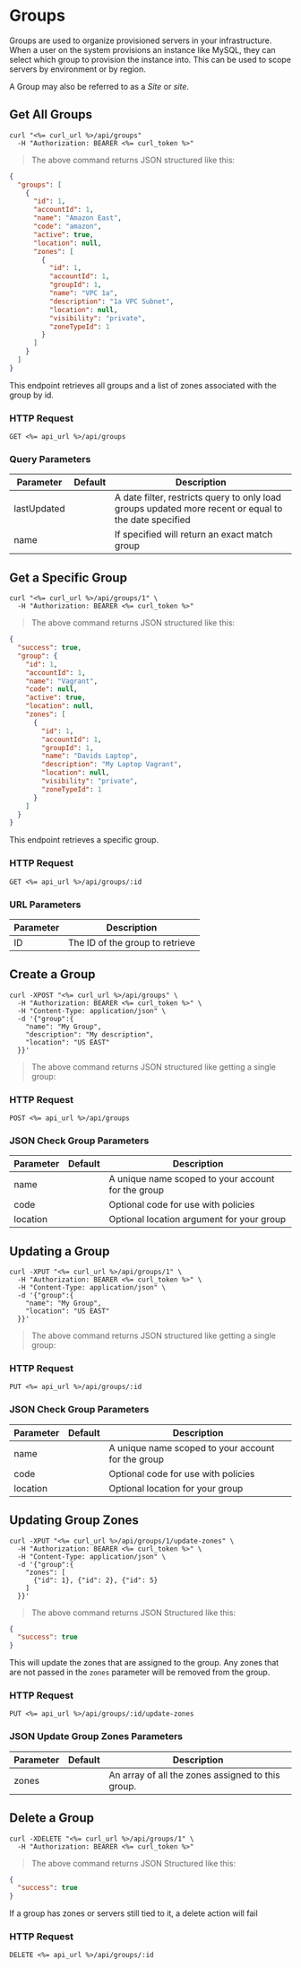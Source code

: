 # Groups

Groups are used to organize provisioned servers in your infrastructure. When a user on the system provisions an instance like MySQL, they can select which group to provision the instance into. This can be used to scope servers by environment or by region.

A Group may also be referred to as a *Site* or *site*.

## Get All Groups

```shell
curl "<%= curl_url %>/api/groups"
  -H "Authorization: BEARER <%= curl_token %>"
```

> The above command returns JSON structured like this:

```json
{
  "groups": [
    {
      "id": 1,
      "accountId": 1,
      "name": "Amazon East",
      "code": "amazon",
      "active": true,
      "location": null,
      "zones": [
        {
          "id": 1,
          "accountId": 1,
          "groupId": 1,
          "name": "VPC 1a",
          "description": "1a VPC Subnet",
          "location": null,
          "visibility": "private",
          "zoneTypeId": 1
        }
      ]
    }
  ]
}
```

This endpoint retrieves all groups and a list of zones associated with the group by id.

### HTTP Request

`GET <%= api_url %>/api/groups`

### Query Parameters

Parameter | Default | Description
--------- | ------- | -----------
lastUpdated |  | A date filter, restricts query to only load groups updated more recent or equal to the date specified
name |  | If specified will return an exact match group


## Get a Specific Group


```shell
curl "<%= curl_url %>/api/groups/1" \
  -H "Authorization: BEARER <%= curl_token %>"
```

> The above command returns JSON structured like this:

```json
{
  "success": true,
  "group": {
    "id": 1,
    "accountId": 1,
    "name": "Vagrant",
    "code": null,
    "active": true,
    "location": null,
    "zones": [
      {
        "id": 1,
        "accountId": 1,
        "groupId": 1,
        "name": "Davids Laptop",
        "description": "My Laptop Vagrant",
        "location": null,
        "visibility": "private",
        "zoneTypeId": 1
      }
    ]
  }
}
```

This endpoint retrieves a specific group.


### HTTP Request

`GET <%= api_url %>/api/groups/:id`

### URL Parameters

Parameter | Description
--------- | -----------
ID | The ID of the group to retrieve

## Create a Group

```shell
curl -XPOST "<%= curl_url %>/api/groups" \
  -H "Authorization: BEARER <%= curl_token %>" \
  -H "Content-Type: application/json" \
  -d '{"group":{
    "name": "My Group",
    "description": "My description",
    "location": "US EAST"
  }}'
```

> The above command returns JSON structured like getting a single group:

### HTTP Request

`POST <%= api_url %>/api/groups`

### JSON Check Group Parameters

Parameter | Default | Description
--------- | ------- | -----------
name      |  | A unique name scoped to your account for the group
code      |  | Optional code for use with policies
location  |  | Optional location argument for your group

## Updating a Group

```shell
curl -XPUT "<%= curl_url %>/api/groups/1" \
  -H "Authorization: BEARER <%= curl_token %>" \
  -H "Content-Type: application/json" \
  -d '{"group":{
    "name": "My Group",
    "location": "US EAST"
  }}'
```

> The above command returns JSON structured like getting a single group:

### HTTP Request

`PUT <%= api_url %>/api/groups/:id`

### JSON Check Group Parameters

Parameter | Default | Description
--------- | ------- | -----------
name      |  | A unique name scoped to your account for the group
code      |  | Optional code for use with policies
location  |  | Optional location for your group

## Updating Group Zones

```shell
curl -XPUT "<%= curl_url %>/api/groups/1/update-zones" \
  -H "Authorization: BEARER <%= curl_token %>" \
  -H "Content-Type: application/json" \
  -d '{"group":{
    "zones": [
      {"id": 1}, {"id": 2}, {"id": 5}
    ]
  }}'
```

> The above command returns JSON Structured like this:

```json
{
  "success": true
}
```

This will update the zones that are assigned to the group.
Any zones that are not passed in the `zones` parameter will be removed from the group.

### HTTP Request

`PUT <%= api_url %>/api/groups/:id/update-zones`

### JSON Update Group Zones Parameters

Parameter | Default | Description
--------- | ------- | -----------
zones      |  | An array of all the zones assigned to this group.


## Delete a Group

```shell
curl -XDELETE "<%= curl_url %>/api/groups/1" \
  -H "Authorization: BEARER <%= curl_token %>"
```

> The above command returns JSON Structured like this:

```json
{
  "success": true
}
```

If a group has zones or servers still tied to it, a delete action will fail

### HTTP Request

`DELETE <%= api_url %>/api/groups/:id`
